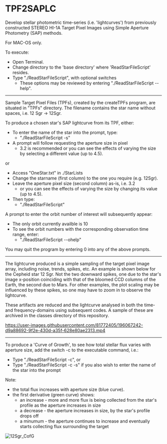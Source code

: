 # TPF2SAPLC
Develop stellar photometric time-series (i.e. 'lightcurves') from previously constructed STEREO HI-1A Target Pixel Images using Simple Aperture Photometry (SAP) methods.

For MAC-OS only.

To execute:
- Open Terminal.
- Change directory to the 'base directory' where 'ReadStarFileScript' resides.
- Type "./ReadStarFileScript", with optional switches
  - These options may be reviewed by entering "./ReadStarFileScript --help".

----

Sample Target Pixel Files (TPFs), created by the createTPFs program, are situated in "TPFs" directory. The filename contains the star name without spaces, i.e. 12 Sgr -> 12Sgr.

To produce a chosen star's SAP lightcurve from its TPF, either:
- To enter the name of the star into the prompt, type:
  - "./ReadStarFileScript -s"
- A prompt will follow requesting the aperture size in pixel
  - 3.2 is recommended or you can see the effects of varying the size by selecting a different value (up to 4.5).

or

- Access "OneStar.txt" in ./StarLists
- Change the starname (first column) to the one you require (e.g. 12Sgr).
- Leave the aperture pixel size (second column) as-is, i.e. 3.2
  - or you can see the effects of varying the size by changing its value (up to 4.5).
- Then type:
  - "./ReadStarFileScript" 

A prompt to enter the orbit number of interest will subsequently appear:
- The only orbit currently availble is 10
- To see the orbit numbers with the corresponding observation time range, enter:
  - "./ReadStarFileScript --ohelp" 

You may quit the program by entering 0 into any of the above prompts.

----

The lightcurve produced is a simple sampling of the target pixel image array, including noise, trends, spikes, etc. An example is shown below for the Cepheid star 12 Sgr. Not the two downward spikes, one due to the star's image x-position coinciding with that of the bloomed CCD columns of the Earth, the second due to Mars. For other examples, the plot scaling may be influenced by these spikes, so one may have to zoom in to observe the lightcurve.

These artifacts are reduced and the lightcurve analysed in both the time- and frequency-domains using subsequent codes. A sample of these are archived in the classes directory of this repository.

https://user-images.githubusercontent.com/81772405/196067242-d9a88692-9f2e-430d-a35f-628e80ae2313.mp4

----

To produce a 'Curve of Growth', to see how total stellar flux varies with aperture size, add the switch -c to the executable command, i.e.:
- Type "./ReadStarFileScript -c", or
- Type "./ReadStarFileScript -c -s" if you also wish to enter the name of the star into the prompt 

Note:
- the total flux increases with aperture size (blue curve).
- the first derivative (green curve) shows:
  - an increase - more and more flux is being collected from the star's profile as the aperture increases in size
  - a decrease - the aperture increases in size, by the star's profile drops off
  - a minumum - the aperture continues to increase and eventually starts collecting flux surrounding the target

![12Sgr_CofG](https://user-images.githubusercontent.com/81772405/196067826-26f62e58-0f45-48fa-8a29-0ea6aa188cfb.jpg)

